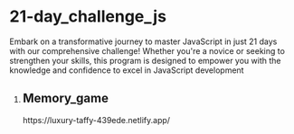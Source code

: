 # 21-day_challenge_js
Embark on a transformative journey to master JavaScript in just 21 days with our comprehensive challenge! Whether you're a novice or seeking to strengthen your skills, this program is designed to empower you with the knowledge and confidence to excel in JavaScript development

1) <h2>Memory_game</h2> https://luxury-taffy-439ede.netlify.app/
